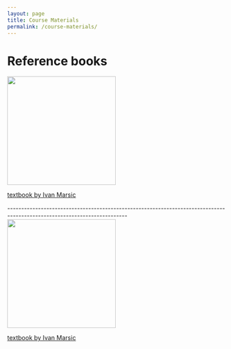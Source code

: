 ```yaml
---
layout: page
title: Course Materials
permalink: /course-materials/
---
```

# Reference books
<div class="resource--image-cover-container">
            <img src="/SE99/_images/soft.jpg" width="250" class="resource--image-cover">
            <p><a href="https://www.ece.rutgers.edu/~marsic/books/SE/book-SE_marsic.pdf">textbook by Ivan Marsic</a></p>
</div>
-------------------------------------------------------------------------------------------------------------------------
<div class="resource--image-cover-container">
            <img src="/SE99/_images/en.jpg" width="250" class="resource--image-cover">
            <p><a href="hhttp://index-of.co.uk/Engineering/Introduction%20to%20Software%20Engineering.pdf">textbook by Ivan Marsic</a></p>
</div>